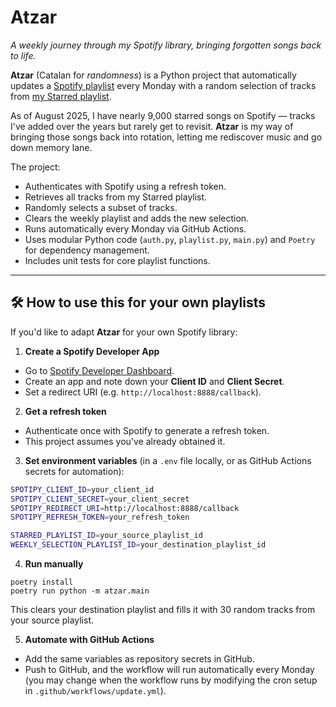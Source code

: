 # Atzar

*A weekly journey through my Spotify library, bringing forgotten songs back to life.*

**Atzar** (Catalan for *randomness*) is a Python project that automatically updates a [Spotify playlist](https://open.spotify.com/playlist/2KnSRUQZBENzQ0VMEVTwsb?si=9980cdff18ef437b) every Monday with a random selection of tracks from [my Starred playlist](https://open.spotify.com/playlist/74ezAopojjumaLWeWVUy0f?si=75822b89c7f247ce).  

As of August 2025, I have nearly 9,000 starred songs on Spotify — tracks I've added over the years but rarely get to revisit. **Atzar** is my way of bringing those songs back into rotation, letting me rediscover music and go down memory lane.  

The project:

- Authenticates with Spotify using a refresh token.
- Retrieves all tracks from my Starred playlist.
- Randomly selects a subset of tracks.
- Clears the weekly playlist and adds the new selection.
- Runs automatically every Monday via GitHub Actions.
- Uses modular Python code (`auth.py`, `playlist.py`, `main.py`) and `Poetry` for dependency management.
- Includes unit tests for core playlist functions.

---

## 🛠 How to use this for your own playlists

If you'd like to adapt **Atzar** for your own Spotify library:

1. **Create a Spotify Developer App**  
- Go to [Spotify Developer Dashboard](https://developer.spotify.com/dashboard/).  
- Create an app and note down your **Client ID** and **Client Secret**.  
- Set a redirect URI (e.g. `http://localhost:8888/callback`).  

2. **Get a refresh token**  
- Authenticate once with Spotify to generate a refresh token.  
- This project assumes you've already obtained it.   

3. **Set environment variables** (in a `.env` file locally, or as GitHub Actions secrets for automation):  
```bash
SPOTIPY_CLIENT_ID=your_client_id
SPOTIPY_CLIENT_SECRET=your_client_secret
SPOTIPY_REDIRECT_URI=http://localhost:8888/callback
SPOTIPY_REFRESH_TOKEN=your_refresh_token

STARRED_PLAYLIST_ID=your_source_playlist_id
WEEKLY_SELECTION_PLAYLIST_ID=your_destination_playlist_id
```

4. **Run manually** 
```
poetry install
poetry run python -m atzar.main
```
This clears your destination playlist and fills it with 30 random tracks from your source playlist.

5. **Automate with GitHub Actions**
- Add the same variables as repository secrets in GitHub.
- Push to GitHub, and the workflow will run automatically every Monday (you may change when the workflow runs by modifying the cron setup in `.github/workflows/update.yml`).